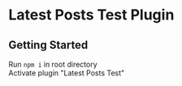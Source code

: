 # Latest Posts Test Plugin

## Getting Started
Run `npm i` in root directory <br>
Activate plugin "Latest Posts Test"
